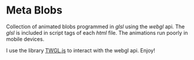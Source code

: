 # Meta Blobs

Collection of animated blobs programmed in *glsl* using the *webgl* api. The *glsl* is included in script tags of each *html* file. The animations run poorly in mobile devices.

I use the library <a href="https://twgljs.org/">TWGL.js</a> to interact with the webgl api. Enjoy!
